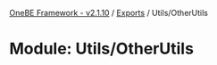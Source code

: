 [OneBE Framework - v2.1.10](../README.md) / [Exports](../modules.md) / Utils/OtherUtils

# Module: Utils/OtherUtils
